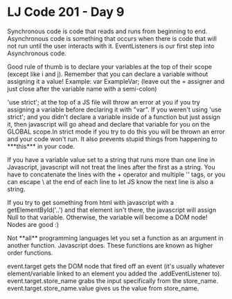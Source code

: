 # LJ Code 201 - Day 9

<p>Synchronous code is code that reads and runs from beginning to end. Asynchronous code is something that occurs when there is code that will not run until the user interacts with it. EventListeners is our first step into Asynchronous code.</p>

<p>Good rule of thumb is to declare your variables at the top of their scope (except like i and j). Remember that you can declare a variable without assigning it a value! Example: var ExampleVar; (leave out the = assigner and just close after the variable name with a semi-colon)</p>

<p>'use strict'; at the top of a JS file will throw an error at you if you try assigning a variable before declaring it with "var". If you weren't using 'use strict'; and you didn't declare a variable inside of a function but just assign it, then javascript will go ahead and declare that variable for you on the GLOBAL scope.In strict mode if you try to do this you will be thrown an error and your code won't run. It also prevents stupid things from happening to ***this*** in your code.</p>

<p> If you have a variable value set to a string that runs more than one line in Javascript, javascript will not treat the lines after the first as a string. You have to concatenate the lines with the + operator and multiple '' tags, or you can escape \ at the end of each line to let JS know the next line is also a string.<p>

<p>If you try to get something from html with javascript with a getElementById('..') and that element isn't there, the javascript will assign Null to that variable. Otherwise, the variable will become a DOM node! Nodes are good :) </p>

<p>Not **all** programming languages let you set a function as an argument in another function. Javascript does. These functions are known as higher order functions.</p>

<p>event.target gets the DOM node that fired off an event (it's usually whatever element/variable linked to an element you added the .addEventListener to). event.target.store_name grabs the input specifically from the store_name. event.target.store_name.value gives us the value from store_name.
